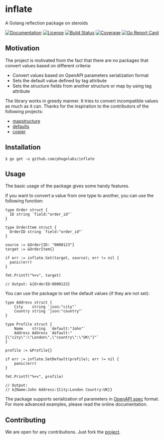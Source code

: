 # inflate
A Golang reflection package on steroids

[![Documentation][godoc-img]][godoc-url]
[![License][license-img]][license-url]
[![Build Status][action-img]][action-url]
[![Coverage][codecov-img]][codecov-url]
[![Go Report Card][report-img]][report-url]

## Motivation

The project is motivated from the fact that there are no packages that
convert values based on different criteria:

- Convert values based on OpenAPI parameters serialization format
- Sets the default value defined by tag attribute
- Sets the structure fields from another structure or map by using tag attribute

The library works in greedy manner. It tries to convert incompatible values as
much as it can. Thanks for the inspiration to the contributors of the following
projects:

- [mapstructure](https://github.com/mitchellh/mapstructure)
- [defaults](https://github.com/creasty/defaults)
- [copier](https://github.com/jinzhu/copier)

## Installation

```console
$ go get -u github.com/phogolabs/inflate
```

## Usage

The basic usage of the package gives some handy features.

If you want to convert a value from one type to another, you can use the
following function:

```golang
type Order struct {
  ID string `field:"order_id"`
}

type OrderItem struct {
  OrderID string `field:"order_id"`
}
```

```golang
source := &Order{ID: "0000123"}
target := &OrderItem{}

if err := inflate.Set(target, source); err != nil {
  panic(err)
}

fmt.Printf("%+v", target)

// Output: &{OrderID:0000123}
```

You can use the package to set the default values (if they are not set):

```golang
type Address struct {
	City    string `json:"city"`
	Country string `json:"country"`
}

type Profile struct {
	Name    string  `default:"John"`
	Address Address `default:"{\"city\":\"London\",\"country\":\"UK\"}"`
}

```

```golang
profile := &Profile{}

if err := inflate.SetDefault(profile); err != nil {
	panic(err)
}

fmt.Printf("%+v", profile)

// Output:
// &{Name:John Address:{City:London Country:UK}}
```

The package supports serialization of parameters in [OpenAPI spec](https://swagger.io/docs/specification/serialization/) format.
For more advanced examples, please read the online documentation.

## Contributing

We are open for any contributions. Just fork the
[project](https://github.com/phogolabs/inflate).

[report-img]: https://goreportcard.com/badge/github.com/phogolabs/inflate
[report-url]: https://goreportcard.com/report/github.com/phogolabs/inflate
[logo-author-url]: https://www.freepik.com/free-vector/abstract-cross-logo-template_1185919.htm
[logo-license]: http://creativecommons.org/licenses/by/3.0/
[codecov-url]: https://codecov.io/gh/phogolabs/inflate
[codecov-img]: https://codecov.io/gh/phogolabs/inflate/branch/master/graph/badge.svg
[action-img]: https://github.com/phogolabs/inflate/workflows/pipeline/badge.svg
[action-url]: https://github.com/phogolabs/inflate/actions
[godoc-url]: https://godoc.org/github.com/phogolabs/inflate
[godoc-img]: https://godoc.org/github.com/phogolabs/inflate?status.svg
[license-img]: https://img.shields.io/badge/license-MIT-blue.svg
[license-url]: LICENSE
